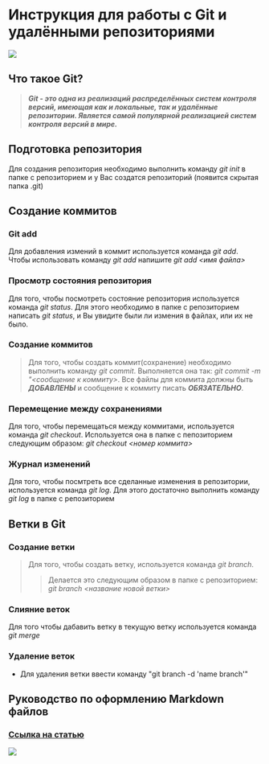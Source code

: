 # Инструкция для работы с Git и удалёнными репозиториями

<img src="https://encrypted-tbn0.gstatic.com/images?q=tbn:ANd9GcSKRUuazoiYx-EW74ljEgmJq8rYFv0-4dCzmg&usqp=CAU" />

## Что такое Git?

>***Git - это одна из реализаций распределённых систем контроля версий, имеющая как и локальные, так и удалённые репозитории. Является самой популярной реализацией систем контроля версий в мире.***

## Подготовка репозитория

Для создания репозитория необходимо выполнить команду *git init*  в папке с репозиторием и у Вас создатся репозиторий (появится скрытая папка .git)

## Создание коммитов

### Git add

Для добавления измений в коммит используется команда *git add*. Чтобы использовать команду *git add* напишите *git add <имя файла>*

### Просмотр состояния репозитория

Для того, чтобы посмотреть состояние репозитория используется команда *git status*. Для этого необходимо в папке с репозиторием написать *git status*, и Вы увидите были ли измения в файлах, или их не было.

### Создание коммитов

> Для того, чтобы создать коммит(сохранение) необходимо выполнить команду *git commit*. Выполняется она так: *git commit -m "<сообщение к коммиту>*. Все файлы для коммита должны быть ***ДОБАВЛЕНЫ*** и сообщение к коммиту писать ***ОБЯЗАТЕЛЬНО***.

### Перемещение между сохранениями

Для того, чтобы перемещаться между коммитами, используется команда *git checkout*. Используется она в папке с пепозиторием следующим образом: *git checkout <номер коммита>*

### Журнал изменений

Для того, чтобы посмтреть все сделанные изменения в репозитории, используется команда *git log*. Для этого достаточно выполнить команду *git log* в папке с репозиторием

## Ветки в Git

### Создание ветки

> Для того, чтобы создать ветку, используется команда *git branch*.
>>Делается это следующим образом в папке с репозиторием: *git branch <название новой ветки>*

### Слияние веток

Для того чтобы дабавить ветку в текущую ветку используется команда *git merge <name branch>*

### Удаление веток

* Для удаления ветки ввести команду "git branch -d 'name branch'"

<a name="Оформление Markdown файлов"></a>

## Руководство по оформлению Markdown файлов

### [Ссылка на статью](https://gist.github.com/Jekins/2bf2d0638163f1294637 "прочитай на досуге, дружок")

<img src=C:\Users\shishonkov\Desktop\Git\синтаксис.jpeg>
